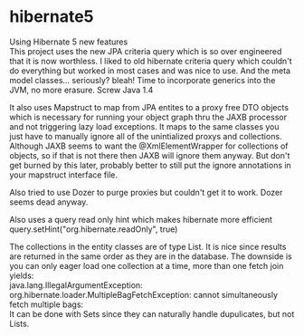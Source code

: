 # hibernate5
Using Hibernate 5 new features <br>
This project uses the new JPA criteria query which is so over engineered that it is now worthless.  I liked to old hibernate criteria query which couldn't do everything but worked in most cases and was nice to use.  And the meta model classes...  seriously?  bleah!  Time to incorporate generics into the JVM, no more erasure.  Screw Java 1.4<p>
It also uses Mapstruct to map from JPA entites to a proxy free DTO objects which is necessary for running your object graph thru the JAXB processor and not triggering lazy load exceptions.  It maps to the same classes you just have to manually ignore all of the unintialized proxys and collections.  Although JAXB seems to want the @XmlElementWrapper for collections of objects, so if that is not there then JAXB will ignore them anyway.  But don't get burned by this later, probably better to still put the ignore annotations in your mapstruct interface file. <P>
Also tried to use Dozer to purge proxies but couldn't get it to work.  Dozer seems dead anyway. <P>
Also uses a query read only hint which makes hibernate more efficient query.setHint("org.hibernate.readOnly", true) <P>
The collections in the entity classes are of type List.  It is nice since results are returned in the same order as they are in the database.  The downside is you can only eager load one collection at a time, more than one fetch join yields: <br>
java.lang.IllegalArgumentException: org.hibernate.loader.MultipleBagFetchException: cannot simultaneously fetch multiple bags:<br>
It can be done with Sets since they can naturally handle dupulicates, but not Lists.
